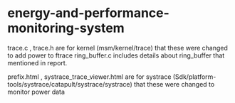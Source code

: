 # energy-and-performance-monitoring-system

trace.c , trace.h are for kernel (msm/kernel/trace) that these were changed to add power to ftrace 
ring_buffer.c includes details about ring_buffer that mentioned in report.

prefix.html , systrace_trace_viewer.html are for systrace (Sdk/platform-tools/systrace/catapult/systrace/systrace)
that these were changed to monitor power data
